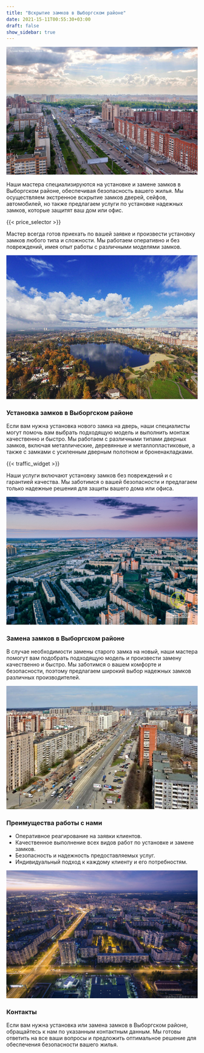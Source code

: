```yaml
---
title: "Вскрытие замков в Выборгском районе"
date: 2021-15-11T00:55:30+03:00
draft: false
show_sidebar: true
---
```


![Установка замков в Выборгском районе](Viborgsky1.jpg)

Наши мастера специализируются на установке и замене замков в Выборгском районе, обеспечивая безопасность вашего жилья. Мы осуществляем экстренное вскрытие замков дверей, сейфов, автомобилей, но также предлагаем услуги по установке надежных замков, которые защитят ваш дом или офис.

{{< price_selector >}}

Мастер всегда готов приехать по вашей заявке и произвести установку замков любого типа и сложности. Мы работаем оперативно и без повреждений, имея опыт работы с различными моделями замков.

![Установка замков в Выборгском районе](Viborgsky2.jpg)

### Установка замков в Выборгском районе

Если вам нужна установка нового замка на дверь, наши специалисты могут помочь вам выбрать подходящую модель и выполнить монтаж качественно и быстро. Мы работаем с различными типами дверных замков, включая металлические, деревянные и металлопластиковые, а также с замками с усиленным дверным полотном и броненакладками.

{{< traffic_widget >}}

Наши услуги включают установку замков без повреждений и с гарантией качества. Мы заботимся о вашей безопасности и предлагаем только надежные решения для защиты вашего дома или офиса.

![Установка замков в Выборгском районе](Viborgsky3.jpg)

### Замена замков в Выборгском районе

В случае необходимости замены старого замка на новый, наши мастера помогут вам подобрать подходящую модель и произвести замену качественно и быстро. Мы заботимся о вашем комфорте и безопасности, поэтому предлагаем широкий выбор надежных замков различных производителей.

![Установка замков в Выборгском районе](Viborgsky4.jpg)

### Преимущества работы с нами

- Оперативное реагирование на заявки клиентов.
- Качественное выполнение всех видов работ по установке и замене замков.
- Безопасность и надежность предоставляемых услуг.
- Индивидуальный подход к каждому клиенту и его потребностям.

![Установка замков в Выборгском районе](Viborgsky5.jpg)

### Контакты

Если вам нужна установка или замена замков в Выборгском районе, обращайтесь к нам по указанным контактным данным. Мы готовы ответить на все ваши вопросы и предложить оптимальное решение для обеспечения безопасности вашего жилья.